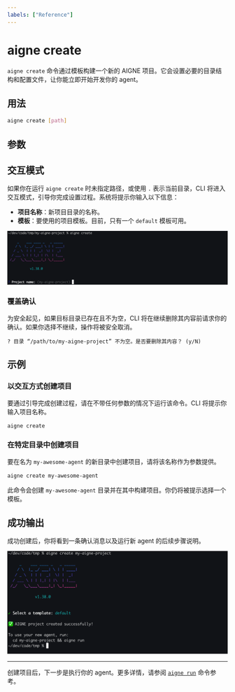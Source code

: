 ```yaml
---
labels: ["Reference"]
---
```


# aigne create

`aigne create` 命令通过模板构建一个新的 AIGNE 项目。它会设置必要的目录结构和配置文件，让你能立即开始开发你的 agent。

## 用法

```bash Basic Usage icon=lucide:terminal
aigne create [path]
```

## 参数

<x-field data-name="path" data-type="string" data-default="." data-required="false" data-desc="新项目目录的创建路径。如果省略，则默认为当前目录，并触发交互模式以提示输入项目名称。"></x-field>

## 交互模式

如果你在运行 `aigne create` 时未指定路径，或使用 `.` 表示当前目录，CLI 将进入交互模式，引导你完成设置过程。系统将提示你输入以下信息：

*   **项目名称**：新项目目录的名称。
*   **模板**：要使用的项目模板。目前，只有一个 `default` 模板可用。

![交互式提示输入项目名称](../assets/create/create-project-interactive-project-name-prompt.png)

### 覆盖确认

为安全起见，如果目标目录已存在且不为空，CLI 将在继续删除其内容前请求你的确认。如果你选择不继续，操作将被安全取消。

```text 确认提示
? 目录 “/path/to/my-aigne-project” 不为空。是否要删除其内容？ (y/N)
```

## 示例

### 以交互方式创建项目

要通过引导完成创建过程，请在不带任何参数的情况下运行该命令。CLI 将提示你输入项目名称。

```bash Create in the current directory icon=lucide:terminal
aigne create
```

### 在特定目录中创建项目

要在名为 `my-awesome-agent` 的新目录中创建项目，请将该名称作为参数提供。

```bash Create in a new 'my-awesome-agent' directory icon=lucide:terminal
aigne create my-awesome-agent
```

此命令会创建 `my-awesome-agent` 目录并在其中构建项目。你仍将被提示选择一个模板。

## 成功输出

成功创建后，你将看到一条确认消息以及运行新 agent 的后续步骤说明。

![项目创建成功消息](../assets/create/create-project-using-default-template-success-message.png)

---

创建项目后，下一步是执行你的 agent。更多详情，请参阅 [`aigne run`](./command-reference-run.md) 命令参考。